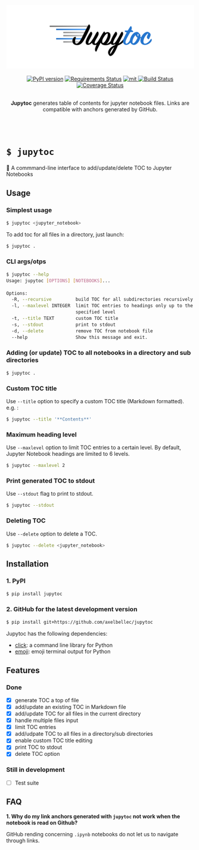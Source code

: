 <div align="center">
  <img src="misc/logo.png" alt="jupytoc_logo"/>
</div>

<br/>

<div align="center">
	<a href="https://badge.fury.io/py/jupytoc"><img src="https://badge.fury.io/py/jupytoc.svg" alt="PyPI version" height="18"></a>
	<a href="https://requires.io/github/axelbellec/Jupytoc/requirements/?branch=master"><img src="https://requires.io/github/axelbellec/Jupytoc/requirements.svg?branch=master" alt="Requirements Status" /></a>
	<a href="https://opensource.org/licenses/MIT">
	<img src="http://img.shields.io/:license-mit-ff69b4.svg?style=flat-square" alt="mit"/>
	</a>
  <a href="https://travis-ci.org/axelbellec/Jupytoc">
  <img alt="Build Status" src="https://travis-ci.org/axelbellec/Jupytoc.svg?branch=master">
  </a>
  <a href='https://coveralls.io/github/axelbellec/Jupytoc?branch=master'><img src='https://coveralls.io/repos/github/axelbellec/Jupytoc/badge.svg?branch=master' alt='Coverage Status' /></a>
</div>

<br/>

<div align="center">
	<p><b>Jupytoc</b> generates table of contents for jupyter notebook files. Links are compatible with anchors generated by GitHub.</p>
</div>

<br/>
<br/>

# `$ jupytoc`
:pushpin: A commmand-line interface to add/update/delete TOC to Jupyter Notebooks

## Usage

### Simplest usage

```sh
$ jupytoc <jupyter_notebook>
```

To add toc for all files in a directory, just launch:
```sh
$ jupytoc .
```

### CLI args/otps

```sh
$ jupytoc --help
Usage: jupytoc [OPTIONS] [NOTEBOOKS]...

Options:
  -R, --recursive         build TOC for all subdirectories recursively
  -l, --maxlevel INTEGER  limit TOC entries to headings only up to the
                          specified level
  -t, --title TEXT        custom TOC title
  -s, --stdout            print to stdout
  -d, --delete            remove TOC from notebook file
  --help                  Show this message and exit.
```

### Adding (or update) TOC to all notebooks in a directory and sub directories

```sh
$ jupytoc .
```

### Custom TOC title

Use `--title` option to specify a custom TOC title (Markdown formatted).  
e.g. : 
```sh
$ jupytoc --title '**Contents**'
```

### Maximum heading level 

Use `--maxlevel` option to limit TOC entries to a certain level.
By default, Jupyter Notebook headings are limited to 6 levels.

```sh
$ jupytoc --maxlevel 2
```

### Print generated TOC to stdout

Use `--stdout` flag to print to stdout.

```sh
$ jupytoc --stdout
```

### Deleting TOC 

Use `--delete` option to delete a TOC.

```sh
$ jupytoc --delete <jupyter_notebook>
```

## Installation

### **1. PyPI**

```sh
$ pip install jupytoc
```

### **2. GitHub for the latest development version**

```sh
$ pip install git+https://github.com/axelbellec/jupytoc
```

Jupytoc has the following dependencies:

- [click](http://click.pocoo.org/6/): a command line library for Python
- [emoji](https://github.com/carpedm20/emoji/): emoji terminal output for Python

## Features

### Done

- [X] generate TOC a top of file
- [X] add/update an existing TOC in Markdown file
- [X] add/update TOC for all files in the current directory
- [X] handle multiple files input
- [X] limit TOC entries
- [X] add/udpate TOC to all files in a directory/sub directories
- [X] enable custom TOC title editing
- [X] print TOC to stdout
- [X] delete TOC option

### Still in development

- [ ] Test suite


## FAQ


__1. Why do my link anchors generated with `jupytoc` not work when the notebook is read on Github?__

GitHub rending concerning `.ipynb` notebooks do not let us to navigate through links. 
 